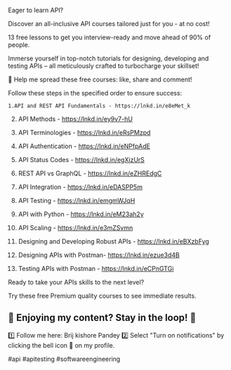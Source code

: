 Eager to learn API?

Discover an all-inclusive API courses tailored just for you - at no cost!

13 free lessons to get you interview-ready and move ahead of 90% of people.

Immerse yourself in top-notch tutorials for designing, developing and testing APIs – all meticulously crafted to turbocharge your skillset!

🙏 Help me spread these free courses: like, share and comment!

Follow these steps in the specified order to ensure success:




    1.API and REST API Fundamentals - https://lnkd.in/e8eMet_k
    
 2. API Methods - https://lnkd.in/ey9v7-hU
    
 3. API Terminologies - https://lnkd.in/eRsPMzpd
    
 4. API Authentication - https://lnkd.in/eNPfpAdE
    
 5. API Status Codes - https://lnkd.in/egXizUrS
    
 6. REST API vs GraphQL - https://lnkd.in/eZHREdgC
    
 7. API Integration - https://lnkd.in/eDASPP5m
    
 8. API Testing - https://lnkd.in/emgmWJqH
    
 9. API with Python - https://lnkd.in/eM23ah2y
    
10. API Scaling - https://lnkd.in/e3mZSvmn
    
11. Designing and Developing Robust APIs - https://lnkd.in/eBXzbFyg
    
12. Designing APIs with Postman- https://lnkd.in/ezue3d4B
    
13. Testing APIs with Postman - https://lnkd.in/eCPnGTGi

Ready to take your APIs skills to the next level?

Try these free Premium quality courses to see immediate results.

🌟 Enjoying my content? Stay in the loop! 🌟
---------
1️⃣ Follow me here: Brij kishore Pandey
2️⃣ Select "Turn on notifications" by clicking the bell icon 🔔 on my profile.

#api #apitesting #softwareengineering
